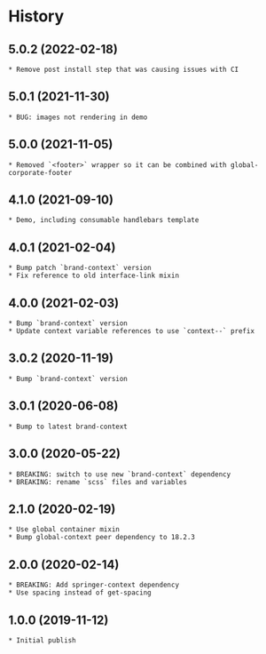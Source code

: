 # History

## 5.0.2 (2022-02-18)
    * Remove post install step that was causing issues with CI

## 5.0.1 (2021-11-30)
    * BUG: images not rendering in demo

## 5.0.0 (2021-11-05)
    * Removed `<footer>` wrapper so it can be combined with global-corporate-footer

## 4.1.0 (2021-09-10)
    * Demo, including consumable handlebars template

## 4.0.1 (2021-02-04)
    * Bump patch `brand-context` version
    * Fix reference to old interface-link mixin

## 4.0.0 (2021-02-03)
    * Bump `brand-context` version
    * Update context variable references to use `context--` prefix

## 3.0.2 (2020-11-19)
    * Bump `brand-context` version

## 3.0.1 (2020-06-08)
    * Bump to latest brand-context

## 3.0.0 (2020-05-22)
    * BREAKING: switch to use new `brand-context` dependency
    * BREAKING: rename `scss` files and variables

## 2.1.0 (2020-02-19)
	* Use global container mixin
	* Bump global-context peer dependency to 18.2.3

## 2.0.0 (2020-02-14)
	* BREAKING: Add springer-context dependency
	* Use spacing instead of get-spacing

## 1.0.0 (2019-11-12)
	* Initial publish
